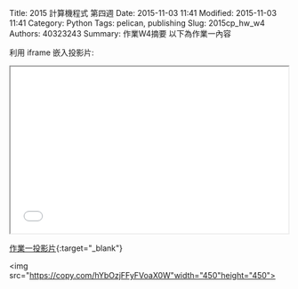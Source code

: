 Title: 2015 計算機程式 第四週
Date: 2015-11-03 11:41
Modified: 2015-11-03 11:41
Category: Python
Tags: pelican, publishing
Slug: 2015cp_hw_w4
Authors: 40323243
Summary: 作業W4摘要
以下為作業一內容

利用 iframe 嵌入投影片:

<iframe src="simplest2.html" width="500" height="300"></iframe>

[作業一投影片](simplest2.html){:target="_blank"}


<img src="https://copy.com/hYbOzjFFyFVoaX0W"width="450"height="450">

